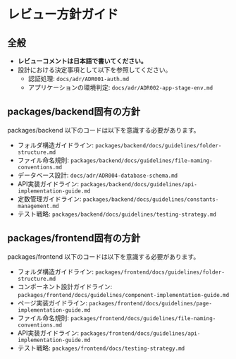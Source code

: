 # レビュー方針ガイド

## 全般

- **レビューコメントは日本語で書いてください。**
- 設計における決定事項として以下を参照してください。
  - 認証処理: `docs/adr/ADR001-auth.md`
  - アプリケーションの環境判定: `docs/adr/ADR002-app-stage-env.md`

## packages/backend固有の方針

packages/backend 以下のコードは以下を意識する必要があります。

- フォルダ構造ガイドライン: `packages/backend/docs/guidelines/folder-structure.md`
- ファイル命名規則: `packages/backend/docs/guidelines/file-naming-conventions.md`
- データベース設計: `docs/adr/ADR004-database-schema.md`
- API実装ガイドライン: `packages/backend/docs/guidelines/api-implementation-guide.md`
- 定数管理ガイドライン: `packages/backend/docs/guidelines/constants-management.md`
- テスト戦略: `packages/backend/docs/guidelines/testing-strategy.md`

## packages/frontend固有の方針

packages/frontend 以下のコードは以下を意識する必要があります。

- フォルダ構造ガイドライン: `packages/frontend/docs/guidelines/folder-structure.md`
- コンポーネント設計ガイドライン: `packages/frontend/docs/guidelines/component-implementation-guide.md`
- ページ実装ガイドライン: `packages/frontend/docs/guidelines/page-implementation-guide.md`
- ファイル命名規則: `packages/frontend/docs/guidelines/file-naming-conventions.md`
- API実装ガイドライン: `packages/frontend/docs/guidelines/api-implementation-guide.md`
- テスト戦略: `packages/frontend/docs/testing-strategy.md`
